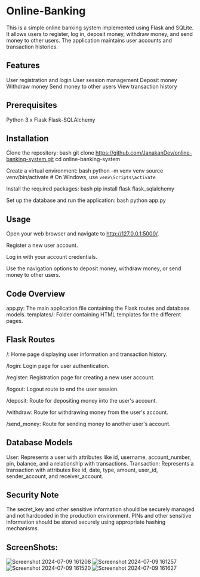 # Online-Banking 

This is a simple online banking system implemented using Flask and SQLite. It allows users to register, log in, deposit money, withdraw money, and send money to other users. The application maintains user accounts and transaction histories.

## Features

User registration and login
User session management
Deposit money
Withdraw money
Send money to other users
View transaction history

## Prerequisites

Python 3.x
Flask
Flask-SQLAlchemy

## Installation

Clone the repository:
bash
git clone https://github.com/JanakanDev/online-banking-system.git
cd online-banking-system

Create a virtual environment:
bash
python -m venv venv
source venv/bin/activate  # On Windows, use `venv\Scripts\activate`

Install the required packages:
bash
pip install flask flask_sqlalchemy

Set up the database and run the application:
bash
python app.py

## Usage

Open your web browser and navigate to http://127.0.0.1:5000/.

Register a new user account.

Log in with your account credentials.

Use the navigation options to deposit money, withdraw money, or send money to other users.

## Code Overview

app.py: The main application file containing the Flask routes and database models.
templates/: Folder containing HTML templates for the different pages.

## Flask Routes

/: Home page displaying user information and transaction history.

/login: Login page for user authentication.

/register: Registration page for creating a new user account.

/logout: Logout route to end the user session.

/deposit: Route for depositing money into the user's account.

/withdraw: Route for withdrawing money from the user's account.

/send_money: Route for sending money to another user's account.

## Database Models

User: Represents a user with attributes like id, username, account_number, pin, balance, and a relationship with transactions.
Transaction: Represents a transaction with attributes like id, date, type, amount, user_id, sender_account, and receiver_account.

## Security Note

The secret_key and other sensitive information should be securely managed and not hardcoded in the production environment.
PINs and other sensitive information should be stored securely using appropriate hashing mechanisms.

## ScreenShots:
![Screenshot 2024-07-09 161208](https://github.com/JanakanDev/Online-Banking/assets/94671784/d588248f-081b-4098-a8c8-963e27d20a26)
![Screenshot 2024-07-09 161257](https://github.com/JanakanDev/Online-Banking/assets/94671784/e31a5d9b-a4db-4713-87d9-55c55e8766ac)
![Screenshot 2024-07-09 161520](https://github.com/JanakanDev/Online-Banking/assets/94671784/677e6557-67ad-4bf9-a757-49fc57ae3ca7)
![Screenshot 2024-07-09 161627](https://github.com/JanakanDev/Online-Banking/assets/94671784/6ff24d09-8752-4080-b07a-5f91540098c9)




